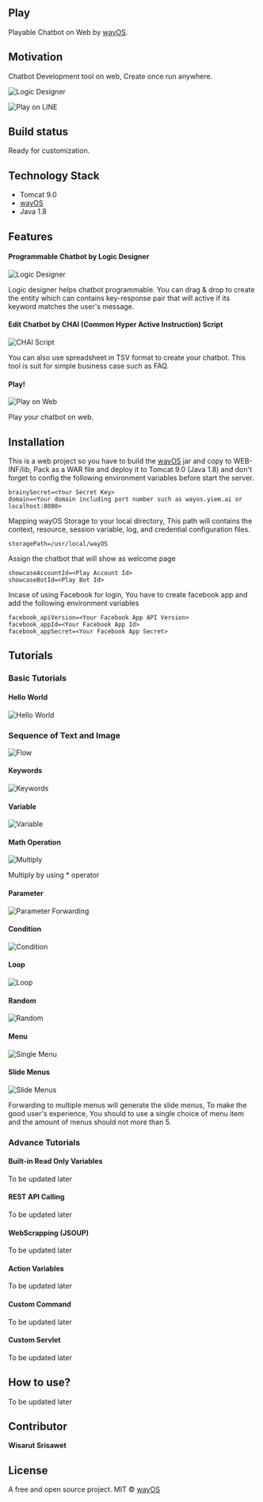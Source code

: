 ## Play
Playable Chatbot on Web by [wayOS](https://github.com/Wizarud/wayOS).

## Motivation
Chatbot Development tool on web, Create once run anywhere.

![Logic Designer](https://cdn.gotoknow.org/assets/media/files/001/484/349/large_1689579716.png)

![Play on LINE](https://cdn.gotoknow.org/assets/media/files/001/484/348/large_1689579696.jpg)

## Build status
Ready for customization.

## Technology Stack
- Tomcat 9.0
- [wayOS](https://github.com/Wizarud/wayOS)
- Java 1.8

## Features

#### Programmable Chatbot by Logic Designer
![Logic Designer](https://cdn.gotoknow.org/assets/media/files/001/484/346/large_1689579641.png)

Logic designer helps chatbot programmable. You can drag & drop to create the entity which can contains key-response pair that will active if its keyword matches the user's message.

#### Edit Chatbot by CHAI (Common Hyper Active Instruction) Script
![CHAI Script](https://cdn.gotoknow.org/assets/media/files/001/484/345/large_1689579616.png)

You can also use spreadsheet in TSV format to create your chatbot. This tool is suit for simple business case such as FAQ.

#### Play!
![Play on Web](https://cdn.gotoknow.org/assets/media/files/001/484/347/large_1689579677.png)

Play your chatbot on web.

## Installation

This is a web project so you have to build the [wayOS](https://github.com/Wizarud/wayOS) jar and copy to WEB-INF/lib, Pack as a WAR file and deploy it to Tomcat 9.0 (Java 1.8) and don't forget to config the following environment variables before start the server.

```
brainySecret=<Your Secret Key>
domain=<Your domain including port number such as wayos.yiem.ai or localhost:8080>
```

Mapping wayOS Storage to your local directory, This path will contains the context, resource, session variable, log, and credential configuration files.

```
storagePath=/usr/local/wayOS
```

Assign the chatbot that will show as welcome page

```
showcaseAccountId=<Play Account Id>
showcaseBotId=<Play Bot Id>
```

Incase of using Facebook for login, You have to create facebook app and add the following environment variables

```
facebook_apiVersion=<Your Facebook App API Version>
facebook_appId=<Your Facebook App Id>
facebook_appSecret=<Your Facebook App Secret>
```

## Tutorials

### Basic Tutorials

#### Hello World
![Hello World](https://wayos.yiem.ai/public/eoss-th/Flow-Hello-World.png)

### Sequence of Text and Image
![Flow](https://wayos.yiem.ai/public/eoss-th/Flow-Text-And-Image.png)

#### Keywords
![Keywords](https://wayos.yiem.ai/public/eoss-th/Flow-KeyWords.png)

#### Variable
![Variable](https://wayos.yiem.ai/public/eoss-th/Flow-Set-Read-Variable.png)

#### Math Operation
![Multiply](https://wayos.yiem.ai/public/eoss-th/Flow-Calculation-Multiply.png)

Multiply by using * operator

#### Parameter
![Parameter Forwarding](https://wayos.yiem.ai/public/eoss-th/Flow-Forwarding-Parameter.png)

#### Condition
![Condition](https://wayos.yiem.ai/public/eoss-th/Flow-Conditions.png)

#### Loop
![Loop](https://wayos.yiem.ai/public/eoss-th/Flow-Loop.png)

#### Random
![Random](https://wayos.yiem.ai/public/eoss-th/Flow-Random.png)

#### Menu
![Single Menu](https://wayos.yiem.ai/public/eoss-th/Flow-Single-Menu.png)

#### Slide Menus
![Slide Menus](https://wayos.yiem.ai/public/eoss-th/Flow-Slide-Menus.png)

Forwarding to multiple menus will generate the slide menus, To make the good user's experience, You should to use a single choice of menu item and the amount of menus should not more than 5.

### Advance Tutorials

#### Built-in Read Only Variables
To be updated later

#### REST API Calling
To be updated later

#### WebScrapping (JSOUP)
To be updated later

#### Action Variables
To be updated later

#### Custom Command
To be updated later

#### Custom Servlet
To be updated later

## How to use?
To be updated later

## Contributor

**Wisarut Srisawet**

## License
A free and open source project.
MIT © [wayOS](https://wayos.yiem.ai)